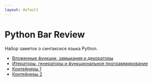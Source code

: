 ```yaml
---
layout: default
---
```


# Python Bar Review

Набор заметок о синтаксисе языка Python.

- [Вложенные функции, замыкания и декораторы](01-nested_functions-closures-decorators.html)
- [Итераторы, генераторы и функциональное программирование](02-iterators-generators-functional_programming.html)
- [Контейнеры 1](03-containers-1.html)
- [Контейнеры 2](04-containers-2.html)
